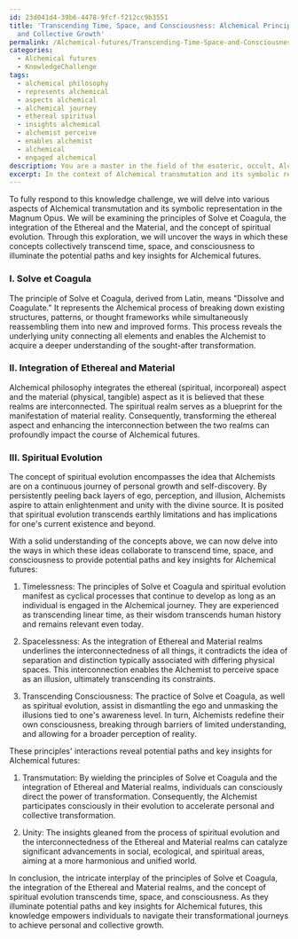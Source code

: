 ```yaml
---
id: 23d041d4-39b6-4478-9fcf-f212cc9b3551
title: 'Transcending Time, Space, and Consciousness: Alchemical Principles for Personal
  and Collective Growth'
permalink: /Alchemical-futures/Transcending-Time-Space-and-Consciousness-Alchemical-Principles-for-Personal-and-Collective-Growth/
categories:
  - Alchemical futures
  - KnowledgeChallenge
tags:
  - alchemical philosophy
  - represents alchemical
  - aspects alchemical
  - alchemical journey
  - ethereal spiritual
  - insights alchemical
  - alchemist perceive
  - enables alchemist
  - alchemical
  - engaged alchemical
description: You are a master in the field of the esoteric, occult, Alchemical futures and Education. You are a writer of tests, challenges, books and deep knowledge on Alchemical futures for initiates and students to gain deep insights and understanding from. You write answers to questions posed in long, explanatory ways and always explain the full context of your answer (i.e., related concepts, formulas, examples, or history), as well as the step-by-step thinking process you take to answer the challenges. Be rigorous and thorough, and summarize the key themes, ideas, and conclusions at the end.
excerpt: In the context of Alchemical transmutation and its symbolic representation in the Magnum Opus, how do the principles of Solve et Coagula, the integration of the Ethereal and the Material, and the concept of spiritual evolution collectively transcend time, space, and consciousness to illuminate the potential paths and key insights for Alchemical futures?
---
```

To fully respond to this knowledge challenge, we will delve into various aspects of Alchemical transmutation and its symbolic representation in the Magnum Opus. We will be examining the principles of Solve et Coagula, the integration of the Ethereal and the Material, and the concept of spiritual evolution. Through this exploration, we will uncover the ways in which these concepts collectively transcend time, space, and consciousness to illuminate the potential paths and key insights for Alchemical futures.

### I. Solve et Coagula
The principle of Solve et Coagula, derived from Latin, means "Dissolve and Coagulate." It represents the Alchemical process of breaking down existing structures, patterns, or thought frameworks while simultaneously reassembling them into new and improved forms. This process reveals the underlying unity connecting all elements and enables the Alchemist to acquire a deeper understanding of the sought-after transformation.

### II. Integration of Ethereal and Material
Alchemical philosophy integrates the ethereal (spiritual, incorporeal) aspect and the material (physical, tangible) aspect as it is believed that these realms are interconnected. The spiritual realm serves as a blueprint for the manifestation of material reality. Consequently, transforming the ethereal aspect and enhancing the interconnection between the two realms can profoundly impact the course of Alchemical futures.

### III. Spiritual Evolution
The concept of spiritual evolution encompasses the idea that Alchemists are on a continuous journey of personal growth and self-discovery. By persistently peeling back layers of ego, perception, and illusion, Alchemists aspire to attain enlightenment and unity with the divine source. It is posited that spiritual evolution transcends earthly limitations and has implications for one's current existence and beyond.

With a solid understanding of the concepts above, we can now delve into the ways in which these ideas collaborate to transcend time, space, and consciousness to provide potential paths and key insights for Alchemical futures:

1. Timelessness: The principles of Solve et Coagula and spiritual evolution manifest as cyclical processes that continue to develop as long as an individual is engaged in the Alchemical journey. They are experienced as transcending linear time, as their wisdom transcends human history and remains relevant even today.

2. Spacelessness: As the integration of Ethereal and Material realms underlines the interconnectedness of all things, it contradicts the idea of separation and distinction typically associated with differing physical spaces. This interconnection enables the Alchemist to perceive space as an illusion, ultimately transcending its constraints.

3. Transcending Consciousness: The practice of Solve et Coagula, as well as spiritual evolution, assist in dismantling the ego and unmasking the illusions tied to one's awareness level. In turn, Alchemists redefine their own consciousness, breaking through barriers of limited understanding, and allowing for a broader perception of reality.

These principles' interactions reveal potential paths and key insights for Alchemical futures:

1. Transmutation: By wielding the principles of Solve et Coagula and the integration of Ethereal and Material realms, individuals can consciously direct the power of transformation. Consequently, the Alchemist participates consciously in their evolution to accelerate personal and collective transformation.

2. Unity: The insights gleaned from the process of spiritual evolution and the interconnectedness of the Ethereal and Material realms can catalyze significant advancements in social, ecological, and spiritual areas, aiming at a more harmonious and unified world.

In conclusion, the intricate interplay of the principles of Solve et Coagula, the integration of the Ethereal and Material realms, and the concept of spiritual evolution transcends time, space, and consciousness. As they illuminate potential paths and key insights for Alchemical futures, this knowledge empowers individuals to navigate their transformational journeys to achieve personal and collective growth.
